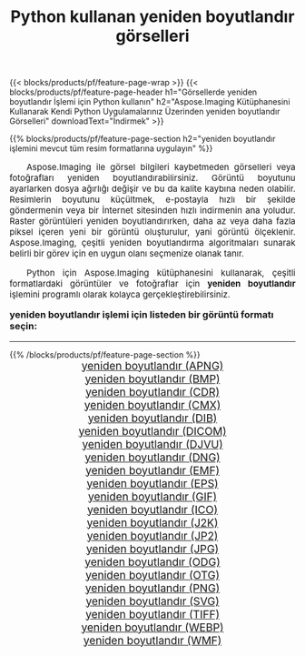﻿---
title: Python kullanan yeniden boyutlandır görselleri 
weight: 3920
url: /tr/python-net/resize/ 
lang: tr
langdirlevel: 2
locales: zh-hans,ja,it,ru,de,es,fr,nl,id,lt,pl,pt,vi,tr,ko,zh-hant,ar,hi,th,sv,cs,uk,he
description: Kendi Python uygulamalarınızı ve sunucu API'lerinizi kullanarak Aspose.Imaging kitaplığını yeniden boyutlandır görsellerine ve fotoğraflarına uygulama.
---

{{< blocks/products/pf/feature-page-wrap >}}
{{< blocks/products/pf/feature-page-header h1="Görsellerde yeniden boyutlandır İşlemi için Python kullanın" h2="Aspose.Imaging Kütüphanesini Kullanarak Kendi Python Uygulamalarınız Üzerinden yeniden boyutlandır Görselleri" downloadText="İndirmek" >}}


{{% blocks/products/pf/feature-page-section  h2="yeniden boyutlandır işlemini mevcut tüm resim formatlarına uygulayın" %}}
<p align="justify" style="text-indent:2em;font-size:15px;">
Aspose.Imaging ile görsel bilgileri kaybetmeden görselleri veya fotoğrafları yeniden boyutlandırabilirsiniz. Görüntü boyutunu ayarlarken dosya ağırlığı değişir ve bu da kalite kaybına neden olabilir. Resimlerin boyutunu küçültmek, e-postayla hızlı bir şekilde göndermenin veya bir İnternet sitesinden hızlı indirmenin ana yoludur. Raster görüntüleri yeniden boyutlandırırken, daha az veya daha fazla piksel içeren yeni bir görüntü oluşturulur, yani görüntü ölçeklenir. Aspose.Imaging, çeşitli yeniden boyutlandırma algoritmaları sunarak belirli bir görev için en uygun olanı seçmenize olanak tanır.
</p>
<p align="justify" style="text-indent:2em;font-size:15px;">
Python için Aspose.Imaging kütüphanesini kullanarak, çeşitli formatlardaki görüntüler ve fotoğraflar için <b>yeniden boyutlandır</b> işlemini programlı olarak kolayca gerçekleştirebilirsiniz.
</p>
<h3 style="margin-top:16px;">
yeniden boyutlandır işlemi için listeden bir görüntü formatı seçin:
</h3>
<hr/>
{{% /blocks/products/pf/feature-page-section %}}
<div class="container-fluid productfamilypage bg-gray">
    <div class="convertypes bg-gray agp-content section">
        <div class="container">
		<div class="row other-converters" style="gap: 10px;font-size: 19px;text-align:center;">
		    <div class='col-md-3 other-converter remove-lp remove-rp'><a href="/imaging/tr/python-net/resize/apng/" style="padding:15px;">yeniden boyutlandır (APNG)</a></div><div class='col-md-3 other-converter remove-lp remove-rp'><a href="/imaging/tr/python-net/resize/bmp/" style="padding:15px;">yeniden boyutlandır (BMP)</a></div><div class='col-md-3 other-converter remove-lp remove-rp'><a href="/imaging/tr/python-net/resize/cdr/" style="padding:15px;">yeniden boyutlandır (CDR)</a></div><div class='col-md-3 other-converter remove-lp remove-rp'><a href="/imaging/tr/python-net/resize/cmx/" style="padding:15px;">yeniden boyutlandır (CMX)</a></div><div class='col-md-3 other-converter remove-lp remove-rp'><a href="/imaging/tr/python-net/resize/dib/" style="padding:15px;">yeniden boyutlandır (DIB)</a></div><div class='col-md-3 other-converter remove-lp remove-rp'><a href="/imaging/tr/python-net/resize/dicom/" style="padding:15px;">yeniden boyutlandır (DICOM)</a></div><div class='col-md-3 other-converter remove-lp remove-rp'><a href="/imaging/tr/python-net/resize/djvu/" style="padding:15px;">yeniden boyutlandır (DJVU)</a></div><div class='col-md-3 other-converter remove-lp remove-rp'><a href="/imaging/tr/python-net/resize/dng/" style="padding:15px;">yeniden boyutlandır (DNG)</a></div><div class='col-md-3 other-converter remove-lp remove-rp'><a href="/imaging/tr/python-net/resize/emf/" style="padding:15px;">yeniden boyutlandır (EMF)</a></div><div class='col-md-3 other-converter remove-lp remove-rp'><a href="/imaging/tr/python-net/resize/eps/" style="padding:15px;">yeniden boyutlandır (EPS)</a></div><div class='col-md-3 other-converter remove-lp remove-rp'><a href="/imaging/tr/python-net/resize/gif/" style="padding:15px;">yeniden boyutlandır (GIF)</a></div><div class='col-md-3 other-converter remove-lp remove-rp'><a href="/imaging/tr/python-net/resize/ico/" style="padding:15px;">yeniden boyutlandır (ICO)</a></div><div class='col-md-3 other-converter remove-lp remove-rp'><a href="/imaging/tr/python-net/resize/j2k/" style="padding:15px;">yeniden boyutlandır (J2K)</a></div><div class='col-md-3 other-converter remove-lp remove-rp'><a href="/imaging/tr/python-net/resize/jp2/" style="padding:15px;">yeniden boyutlandır (JP2)</a></div><div class='col-md-3 other-converter remove-lp remove-rp'><a href="/imaging/tr/python-net/resize/jpg/" style="padding:15px;">yeniden boyutlandır (JPG)</a></div><div class='col-md-3 other-converter remove-lp remove-rp'><a href="/imaging/tr/python-net/resize/odg/" style="padding:15px;">yeniden boyutlandır (ODG)</a></div><div class='col-md-3 other-converter remove-lp remove-rp'><a href="/imaging/tr/python-net/resize/otg/" style="padding:15px;">yeniden boyutlandır (OTG)</a></div><div class='col-md-3 other-converter remove-lp remove-rp'><a href="/imaging/tr/python-net/resize/png/" style="padding:15px;">yeniden boyutlandır (PNG)</a></div><div class='col-md-3 other-converter remove-lp remove-rp'><a href="/imaging/tr/python-net/resize/svg/" style="padding:15px;">yeniden boyutlandır (SVG)</a></div><div class='col-md-3 other-converter remove-lp remove-rp'><a href="/imaging/tr/python-net/resize/tiff/" style="padding:15px;">yeniden boyutlandır (TIFF)</a></div><div class='col-md-3 other-converter remove-lp remove-rp'><a href="/imaging/tr/python-net/resize/webp/" style="padding:15px;">yeniden boyutlandır (WEBP)</a></div><div class='col-md-3 other-converter remove-lp remove-rp'><a href="/imaging/tr/python-net/resize/wmf/" style="padding:15px;">yeniden boyutlandır (WMF)</a></div>
                </div>
        </div>
    </div>
</div>
<br/>
